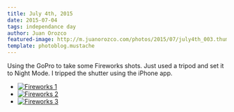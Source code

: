 ```yaml
---
title: July 4th, 2015
date: 2015-07-04
tags: independance day
author: Juan Orozco
featured-image: http://m.juanorozco.com/photos/2015/07/july4th_003.thumb.jpg
template: photoblog.mustache
---
```


Using the GoPro to take some Fireworks shots. Just used a tripod and set it to Night Mode. I tripped the shutter using the iPhone app.

<!-- more -->

- [![Fireworks 1](http://m.juanorozco.com/photos/2015/07/july4th_001.medium.jpg)](http://m.juanorozco.com/photos/2015/07/july4th_001.large.jpg)
- [![Fireworks 2](http://m.juanorozco.com/photos/2015/07/july4th_002.medium.jpg)](http://m.juanorozco.com/photos/2015/07/july4th_002.large.jpg)
- [![Fireworks 3](http://m.juanorozco.com/photos/2015/07/july4th_003.medium.jpg)](http://m.juanorozco.com/photos/2015/07/july4th_003.large.jpg)
